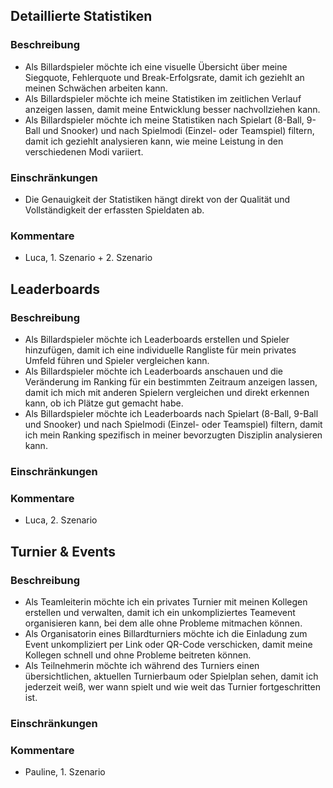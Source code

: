 ## Detaillierte Statistiken

### Beschreibung
- Als Billardspieler möchte ich eine visuelle Übersicht über meine Siegquote, Fehlerquote und Break-Erfolgsrate,
  damit ich geziehlt an meinen Schwächen arbeiten kann.
- Als Billardspieler möchte ich meine Statistiken im zeitlichen Verlauf anzeigen lassen,
  damit meine Entwicklung besser nachvollziehen kann.
- Als Billardspieler möchte ich meine Statistiken nach Spielart (8-Ball, 9-Ball und Snooker) und 
  nach Spielmodi (Einzel- oder Teamspiel) filtern,
  damit ich geziehlt analysieren kann, wie meine Leistung in den verschiedenen Modi variiert.

### Einschränkungen
- Die Genauigkeit der Statistiken hängt direkt von der Qualität und Vollständigkeit der erfassten Spieldaten ab.

### Kommentare
- Luca, 1. Szenario + 2. Szenario



## Leaderboards

### Beschreibung
- Als Billardspieler möchte ich Leaderboards erstellen und Spieler hinzufügen,
  damit ich eine individuelle Rangliste für mein privates Umfeld führen und Spieler vergleichen kann.
- Als Billardspieler möchte ich Leaderboards anschauen und die Veränderung im Ranking für ein bestimmten
  Zeitraum anzeigen lassen,
  damit ich mich mit anderen Spielern vergleichen und direkt erkennen kann, ob ich Plätze gut gemacht habe.
- Als Billardspieler möchte ich Leaderboards nach Spielart (8-Ball, 9-Ball und Snooker) und nach Spielmodi
  (Einzel- oder Teamspiel) filtern,
  damit ich mein Ranking spezifisch in meiner bevorzugten Disziplin analysieren kann.

### Einschränkungen

### Kommentare
- Luca, 2. Szenario




## Turnier & Events

### Beschreibung
- Als Teamleiterin möchte ich ein privates Turnier mit meinen Kollegen erstellen und verwalten,
  damit ich ein unkompliziertes Teamevent organisieren kann, bei dem alle ohne Probleme mitmachen können.
- Als Organisatorin eines Billardturniers möchte ich die Einladung zum Event unkompliziert per Link oder QR-Code verschicken,
  damit meine Kollegen schnell und ohne Probleme beitreten können.
- Als Teilnehmerin möchte ich während des Turniers einen übersichtlichen, aktuellen Turnierbaum oder Spielplan sehen,
  damit ich jederzeit weiß, wer wann spielt und wie weit das Turnier fortgeschritten ist.

### Einschränkungen

### Kommentare
- Pauline, 1. Szenario